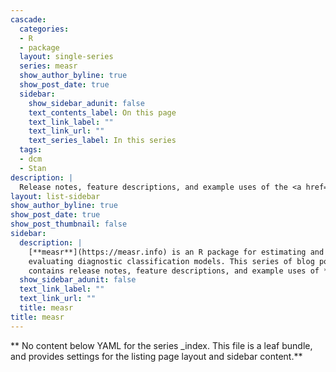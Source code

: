```yaml
---
cascade:
  categories:
  - R
  - package
  layout: single-series
  series: measr
  show_author_byline: true
  show_post_date: true
  sidebar:
    show_sidebar_adunit: false
    text_contents_label: On this page
    text_link_label: ""
    text_link_url: ""
    text_series_label: In this series
  tags:
  - dcm
  - Stan
description: |
  Release notes, feature descriptions, and example uses of the <a href='https://measr.info'>measr</a> package.
layout: list-sidebar
show_author_byline: true
show_post_date: true
show_post_thumbnail: false
sidebar:
  description: |
    [**measr**](https://measr.info) is an R package for estimating and
    evaluating diagnostic classification models. This series of blog posts
    contains release notes, feature descriptions, and example uses of **measr**.
  show_sidebar_adunit: false
  text_link_label: ""
  text_link_url: ""
  title: measr
title: measr
---
```


** No content below YAML for the series _index. This file is a leaf bundle, and provides settings for the listing page layout and sidebar content.**
